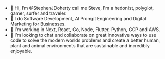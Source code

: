 - 👋 Hi, I’m @StephenJDoherty call me Steve, I'm a hedonist, polyglot, gamer, surfer and traveler.
- 👀 I do Software Development, AI Prompt Engineering and Digital Marketing for Businesses.
- 🌱 I’m working in Next, React, Go, Node, Flutter, Python, GCP and AWS.
- 💞️ I’m looking to chat and collaborate on great innovative ways to use code to solve the modern worlds problems and
create a better human, plant and animal environments that are sustainable and incredibly enjoyable.

<!---
StephenJDoherty/StephenJDoherty is a ✨ special ✨ repository because its `README.md` (this file) appears on your GitHub profile.
You can click the Preview link to take a look at your changes.
--->

